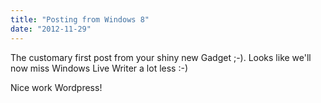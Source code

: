 ```yaml
---
title: "Posting from Windows 8"
date: "2012-11-29"
---
```


The customary first post from your shiny new Gadget ;-). Looks like we'll now miss Windows Live Writer a lot less :-)

Nice work Wordpress!
